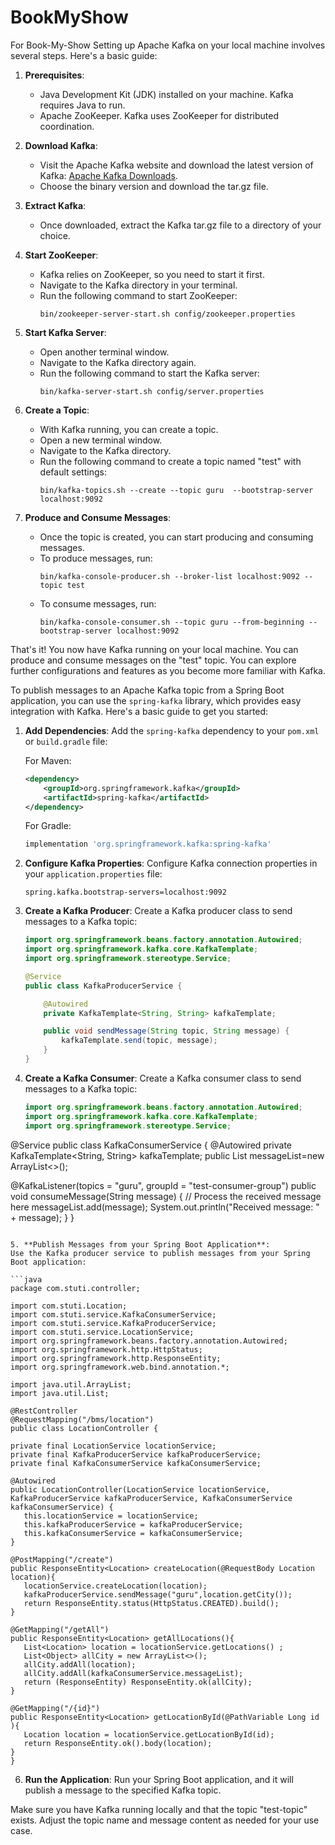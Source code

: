 # BookMyShow
For Book-My-Show
Setting up Apache Kafka on your local machine involves several steps. Here's a basic guide:

1. **Prerequisites**:
    - Java Development Kit (JDK) installed on your machine. Kafka requires Java to run.
    - Apache ZooKeeper. Kafka uses ZooKeeper for distributed coordination.

2. **Download Kafka**:
    - Visit the Apache Kafka website and download the latest version of Kafka: [Apache Kafka Downloads](https://kafka.apache.org/downloads).
    - Choose the binary version and download the tar.gz file.

3. **Extract Kafka**:
    - Once downloaded, extract the Kafka tar.gz file to a directory of your choice.

4. **Start ZooKeeper**:
    - Kafka relies on ZooKeeper, so you need to start it first.
    - Navigate to the Kafka directory in your terminal.
    - Run the following command to start ZooKeeper:
      ```
      bin/zookeeper-server-start.sh config/zookeeper.properties
      ```

5. **Start Kafka Server**:
    - Open another terminal window.
    - Navigate to the Kafka directory again.
    - Run the following command to start the Kafka server:
      ```
      bin/kafka-server-start.sh config/server.properties
      ```

6. **Create a Topic**:
    - With Kafka running, you can create a topic.
    - Open a new terminal window.
    - Navigate to the Kafka directory.
    - Run the following command to create a topic named "test" with default settings:
      ```
      bin/kafka-topics.sh --create --topic guru  --bootstrap-server localhost:9092
      ```

7. **Produce and Consume Messages**:
    - Once the topic is created, you can start producing and consuming messages.
    - To produce messages, run:
      ```
      bin/kafka-console-producer.sh --broker-list localhost:9092 --topic test
      ```
    - To consume messages, run:
      ```
      bin/kafka-console-consumer.sh --topic guru --from-beginning --bootstrap-server localhost:9092
      ```

That's it! You now have Kafka running on your local machine. You can produce and consume messages on the "test" topic. You can explore further configurations and features as you become more familiar with Kafka.

To publish messages to an Apache Kafka topic from a Spring Boot application, you can use the `spring-kafka` library, which provides easy integration with Kafka. Here's a basic guide to get you started:

1. **Add Dependencies**:
   Add the `spring-kafka` dependency to your `pom.xml` or `build.gradle` file:

   For Maven:
   ```xml
   <dependency>
       <groupId>org.springframework.kafka</groupId>
       <artifactId>spring-kafka</artifactId>
   </dependency>
   ```

   For Gradle:
   ```gradle
   implementation 'org.springframework.kafka:spring-kafka'
   ```

2. **Configure Kafka Properties**:
   Configure Kafka connection properties in your `application.properties` file:

   ```properties
   spring.kafka.bootstrap-servers=localhost:9092
   ```

3. **Create a Kafka Producer**:
   Create a Kafka producer class to send messages to a Kafka topic:

   ```java
   import org.springframework.beans.factory.annotation.Autowired;
   import org.springframework.kafka.core.KafkaTemplate;
   import org.springframework.stereotype.Service;

   @Service
   public class KafkaProducerService {

       @Autowired
       private KafkaTemplate<String, String> kafkaTemplate;

       public void sendMessage(String topic, String message) {
           kafkaTemplate.send(topic, message);
       }
   }
   ```

4. **Create a Kafka Consumer**:
   Create a Kafka consumer class to send messages to a Kafka topic:

   ```java
   import org.springframework.beans.factory.annotation.Autowired;
   import org.springframework.kafka.core.KafkaTemplate;
   import org.springframework.stereotype.Service;

@Service
public class KafkaConsumerService {
   @Autowired
   private KafkaTemplate<String, String> kafkaTemplate;
   public List<String> messageList=new ArrayList<>();

   @KafkaListener(topics = "guru", groupId = "test-consumer-group")
   public void consumeMessage(String message) {
      // Process the received message here
      messageList.add(message);
      System.out.println("Received message: " + message);
   }
}
   ```
   
5. **Publish Messages from your Spring Boot Application**:
   Use the Kafka producer service to publish messages from your Spring Boot application:

   ```java
   package com.stuti.controller;

import com.stuti.Location;
import com.stuti.service.KafkaConsumerService;
import com.stuti.service.KafkaProducerService;
import com.stuti.service.LocationService;
import org.springframework.beans.factory.annotation.Autowired;
import org.springframework.http.HttpStatus;
import org.springframework.http.ResponseEntity;
import org.springframework.web.bind.annotation.*;

import java.util.ArrayList;
import java.util.List;

@RestController
@RequestMapping("/bms/location")
public class LocationController {

   private final LocationService locationService;
   private final KafkaProducerService kafkaProducerService;
   private final KafkaConsumerService kafkaConsumerService;

   @Autowired
   public LocationController(LocationService locationService, KafkaProducerService kafkaProducerService, KafkaConsumerService kafkaConsumerService) {
      this.locationService = locationService;
      this.kafkaProducerService = kafkaProducerService;
      this.kafkaConsumerService = kafkaConsumerService;
   }

   @PostMapping("/create")
   public ResponseEntity<Location> createLocation(@RequestBody Location location){
      locationService.createLocation(location);
      kafkaProducerService.sendMessage("guru",location.getCity());
      return ResponseEntity.status(HttpStatus.CREATED).build();
   }

   @GetMapping("/getAll")
   public ResponseEntity<Location> getAllLocations(){
      List<Location> location = locationService.getLocations() ;
      List<Object> allCity = new ArrayList<>();
      allCity.addAll(location);
      allCity.addAll(kafkaConsumerService.messageList);
      return (ResponseEntity) ResponseEntity.ok(allCity);
   }

   @GetMapping("/{id}")
   public ResponseEntity<Location> getLocationById(@PathVariable Long id ){
      Location location = locationService.getLocationById(id);
      return ResponseEntity.ok().body(location);
   }
}
   ```
6. **Run the Application**:
   Run your Spring Boot application, and it will publish a message to the specified Kafka topic.

Make sure you have Kafka running locally and that the topic "test-topic" exists. Adjust the topic name and message content as needed for your use case.
